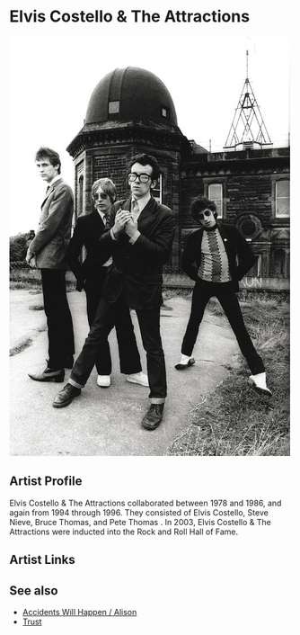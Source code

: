 # Elvis Costello & The Attractions

![](../../assets/artists/Elvis_Costello_and_The_Attractions.png)

## Artist Profile

Elvis Costello & The Attractions collaborated between 1978 and 1986, and again from 1994 through 1996. They consisted of Elvis Costello, Steve Nieve, Bruce Thomas, and Pete Thomas . 
In 2003, Elvis Costello & The Attractions were inducted into the Rock and Roll Hall of Fame.

## Artist Links



## See also

- [Accidents Will Happen / Alison](Accidents_Will_Happen_-_Alison.md)
- [Trust](Trust.md)
